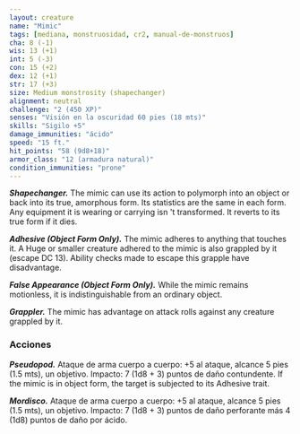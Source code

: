 ```yaml
---
layout: creature
name: "Mimic"
tags: [mediana, monstruosidad, cr2, manual-de-monstruos]
cha: 8 (-1)
wis: 13 (+1)
int: 5 (-3)
con: 15 (+2)
dex: 12 (+1)
str: 17 (+3)
size: Medium monstrosity (shapechanger)
alignment: neutral
challenge: "2 (450 XP)"
senses: "Visión en la oscuridad 60 pies (18 mts)"
skills: "Sigilo +5"
damage_immunities: "ácido"
speed: "15 ft."
hit_points: "58 (9d8+18)"
armor_class: "12 (armadura natural)"
condition_immunities: "prone"
---
```


***Shapechanger.*** The mimic can use its action to polymorph into an object or back into its true, amorphous form. Its statistics are the same in each form. Any equipment it is wearing or carrying isn 't transformed. It reverts to its true form if it dies.

***Adhesive (Object Form Only).*** The mimic adheres to anything that touches it. A Huge or smaller creature adhered to the mimic is also grappled by it (escape DC 13). Ability checks made to escape this grapple have disadvantage.

***False Appearance (Object Form Only).*** While the mimic remains motionless, it is indistinguishable from an ordinary object.

***Grappler.*** The mimic has advantage on attack rolls against any creature grappled by it.

### Acciones

***Pseudopod.*** Ataque de arma cuerpo a cuerpo: +5 al ataque, alcance 5 pies (1.5 mts), un objetivo. Impacto: 7 (1d8 + 3) puntos de daño contundente. If the mimic is in object form, the target is subjected to its Adhesive trait.

***Mordisco.*** Ataque de arma cuerpo a cuerpo: +5 al ataque, alcance 5 pies (1.5 mts), un objetivo. Impacto: 7 (1d8 + 3) puntos de daño perforante más 4 (1d8) puntos de daño por ácido.